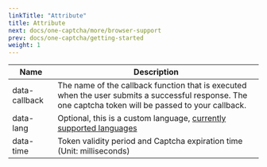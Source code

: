 ```yaml
---
linkTitle: "Attribute"
title: Attribute
next: docs/one-captcha/more/browser-support
prev: docs/one-captcha/getting-started
weight: 1
---
```


| Name | Description |
| ---- | ----------- |
| data-callback | The name of the callback function that is executed when the user submits a successful response. The one captcha token will be passed to your callback. |
| data-lang | Optional, this is a custom language, [currently supported languages](https://docs.xyehr.cn/docs/one-captcha/more/supported-language/) |
| data-time | Token validity period and Captcha expiration time (Unit: milliseconds)|

